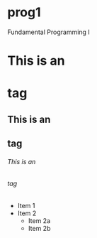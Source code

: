 # prog1
Fundamental Programming I

# This is an <h1> tag
## This is an <h2> tag
###### This is an <h6> tag
  
* Item 1
* Item 2
  * Item 2a
  * Item 2b

